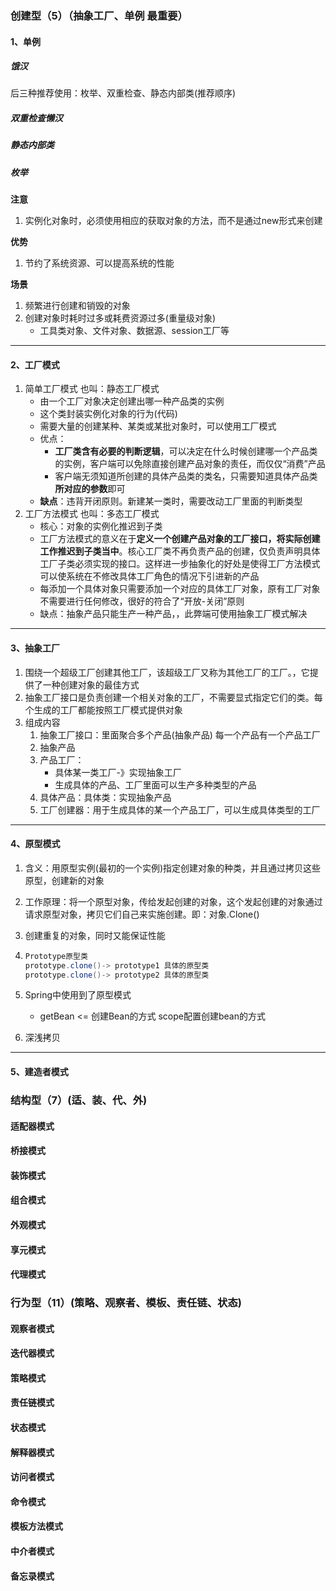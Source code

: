 ### 创建型（5）（抽象工厂、单例 最重要）

#### 1、单例

##### 饿汉

后三种推荐使用：枚举、双重检查、静态内部类(推荐顺序)

##### 双重检查懒汉

##### 静态内部类

##### 枚举

**注意**

1. 实例化对象时，必须使用相应的获取对象的方法，而不是通过new形式来创建

**优势**

1. 节约了系统资源、可以提高系统的性能

**场景**

1. 频繁进行创建和销毁的对象
2. 创建对象时耗时过多或耗费资源过多(重量级对象)
   - 工具类对象、文件对象、数据源、session工厂等

---



#### 2、工厂模式

1. 简单工厂模式 也叫：静态工厂模式
   - 由一个工厂对象决定创建出哪一种产品类的实例
   - 这个类封装实例化对象的行为(代码)
   - 需要大量的创建某种、某类或某批对象时，可以使用工厂模式
   - 优点：
     - **工厂类含有必要的判断逻辑**，可以决定在什么时候创建哪一个产品类的实例，客户端可以免除直接创建产品对象的责任，而仅仅“消费”产品
     - 客户端无须知道所创建的具体产品类的类名，只需要知道具体产品类**所对应的参数**即可
   - **缺点**：违背开闭原则。新建某一类时，需要改动工厂里面的判断类型
2. 工厂方法模式 也叫：多态工厂模式
   - 核心：对象的实例化推迟到子类
   - 工厂方法模式的意义在于**定义一个创建产品对象的工厂接口，将实际创建工作推迟到子类当中**。核心工厂类不再负责产品的创建，仅负责声明具体工厂子类必须实现的接口。这样进一步抽象化的好处是使得工厂方法模式可以使系统在不修改具体工厂角色的情况下引进新的产品
   - 每添加一个具体对象只需要添加一个对应的具体工厂对象，原有工厂对象不需要进行任何修改，很好的符合了“开放-关闭”原则
   - 缺点：抽象产品只能生产一种产品，，此弊端可使用抽象工厂模式解决

---



#### 3、抽象工厂

1. 围绕一个超级工厂创建其他工厂，该超级工厂又称为其他工厂的工厂。，它提供了一种创建对象的最佳方式
2. 抽象工厂接口是负责创建一个相关对象的工厂，不需要显式指定它们的类。每个生成的工厂都能按照工厂模式提供对象
3. 组成内容
   1. 抽象工厂接口：里面聚合多个产品(抽象产品)   每一个产品有一个产品工厂
   2. 抽象产品
   3. 产品工厂：
      - 具体某一类工厂-》实现抽象工厂
      - 生成具体的产品、工厂里面可以生产多种类型的产品
   4. 具体产品：具体类：实现抽象产品
   5. 工厂创建器：用于生成具体的某一个产品工厂，可以生成具体类型的工厂

---



#### 4、原型模式

1. 含义：用原型实例(最初的一个实例)指定创建对象的种类，并且通过拷贝这些原型，创建新的对象

2. 工作原理：将一个原型对象，传给发起创建的对象，这个发起创建的对象通过请求原型对象，拷贝它们自己来实施创建。即：对象.Clone()

3. 创建重复的对象，同时又能保证性能

4. ~~~java
   Prototype原型类
   prototype.clone()-> prototype1 具体的原型类
   prototype.clone()-> prototype2 具体的原型类
   ~~~

5. Spring中使用到了原型模式

   - getBean   <= 创建Bean的方式  scope配置创建bean的方式

6. 深浅拷贝

---



#### 5、建造者模式

### 结构型（7）(适、装、代、外)

#### 适配器模式

#### 桥接模式

#### 装饰模式

#### 组合模式

#### 外观模式

#### 享元模式

#### 代理模式

### 行为型（11）(策略、观察者、模板、责任链、状态)

#### 观察者模式

#### 迭代器模式

#### 策略模式

#### 责任链模式

#### 状态模式

#### 解释器模式

#### 访问者模式

#### 命令模式

#### 模板方法模式

#### 中介者模式

#### 备忘录模式


